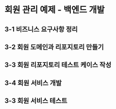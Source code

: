 # 회원 관리 예제 - 백엔드 개발
## 3-1 비즈니스 요구사항 정리
## 3-2 회원 도메인과 리포지토리 만들기 
## 3-3 회원 리포지토리 테스트 케이스 작성 
## 3-4 회원 서비스 개발
## 3-3 회원 서비스 테스트